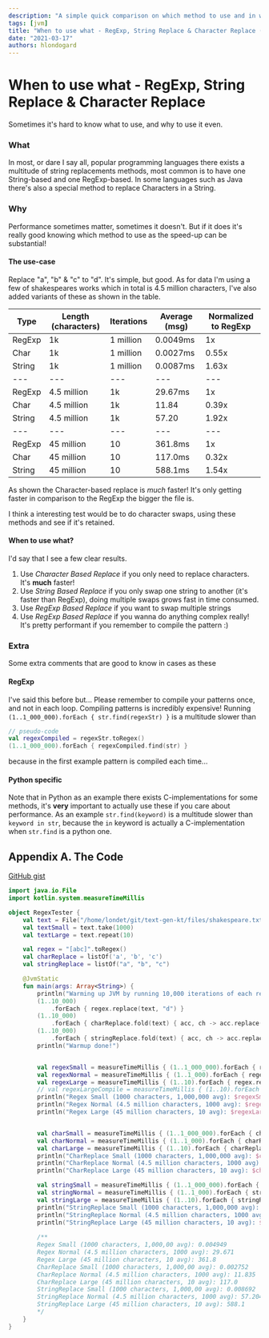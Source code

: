 ```yaml
---
description: "A simple quick comparison on which method to use and in what case when replacing characters or strings in strings."
tags: [jvm]
title: "When to use what - RegExp, String Replace & Character Replace (JVM/Kotlin)"
date: "2021-03-17"
authors: hlondogard
---
```


# When to use what - RegExp, String Replace & Character Replace
Sometimes it's hard to know what to use, and why to use it even. 
<!--truncate-->

### What
In most, or dare I say all, popular programming languages there exists a multitude of string replacements methods, most common is to have one String-based and one RegExp-based. In some languages such as Java there's also a special method to replace Characters in a String.

### Why
Performance sometimes matter, sometimes it doesn't. But if it does it's really good knowing which method to use as the speed-up can be substantial!

#### The use-case
Replace "a", "b" & "c" to "d". It's simple, but good.
As for data I'm using a few of shakespeares works which in total is 4.5 million characters, I've also added variants of these as shown in the table.

|Type|Length (characters)|Iterations|Average (msg)|Normalized to RegExp|
|---|---|---|---|---|
|RegExp|1k|1 million|0.0049ms|1x|
|Char|1k|1 million|0.0027ms|0.55x|
|String|1k|1 million|0.0087ms|1.63x|
|---|---|---|---|---|
|RegExp|4.5 million|1k|29.67ms|1x|
|Char|4.5 million|1k|11.84|0.39x|
|String|4.5 million|1k|57.20|1.92x|
|---|---|---|---|---|
|RegExp|45 million|10|361.8ms|1x|
|Char|45 million|10|117.0ms|0.32x|
|String|45 million|10|588.1ms|1.54x|

As shown the Character-based replace is _much_ faster! It's only getting faster in comparison to the RegExp the bigger the file is.

I think a interesting test would be to do character swaps, using these methods and see if it's retained.

#### When to use what?
I'd say that I see a few clear results.

1. Use _Character Based Replace_ if you only need to replace characters. It's **much** faster!
2. Use _String Based Replace_ if you only swap one string to another (it's faster than RegExp), doing multiple swaps grows fast in time consumed. 
3. Use _RegExp Based Replace_ if you want to swap multiple strings
4. Use _RegExp Based Replace_ if you wanna do anything complex really! It's pretty performant if you remember to compile the pattern :)

### Extra
Some extra comments that are good to know in cases as these

#### RegExp
I've said this before but...
Please remember to compile your patterns once, and not in each loop. Compiling patterns is incredibly expensive!
Running `(1..1_000_000).forEach { str.find(regexStr) }` is a multitude slower than 
```kotlin
// pseudo-code
val regexCompiled = regexStr.toRegex()
(1..1_000_000).forEach { regexCompiled.find(str) }
```
because in the first example pattern is compiled each time...

#### Python specific
Note that in Python as an example there exists C-implementations for some methods, it's **very** important to actually use these if you care about performance.
As an example `str.find(keyword)` is a multitude slower than `keyword in str`, because the `in` keyword is actually a C-implementation when `str.find` is a python one.

## Appendix A. The Code
[GitHub gist](https://gist.github.com/Lundez/ee6484422cc2fe5545fffa7eaa2635cc)
```kotlin
import java.io.File
import kotlin.system.measureTimeMillis

object RegexTester {
    val text = File("/home/londet/git/text-gen-kt/files/shakespeare.txt").readText()
    val textSmall = text.take(1000)
    val textLarge = text.repeat(10)

    val regex = "[abc]".toRegex()
    val charReplace = listOf('a', 'b', 'c')
    val stringReplace = listOf("a", "b", "c")

    @JvmStatic
    fun main(args: Array<String>) {
        println("Warming up JVM by running 10,000 iterations of each replacer on normal size.")
        (1..10_000)
            .forEach { regex.replace(text, "d") }
        (1..10_000)
            .forEach { charReplace.fold(text) { acc, ch -> acc.replace(ch, 'd') } }
        (1..10_000)
            .forEach { stringReplace.fold(text) { acc, ch -> acc.replace(ch, "d") } }
        println("Warmup done!")


        val regexSmall = measureTimeMillis { (1..1_000_000).forEach { regex.replace(textSmall, "d") } } / 1_000_000.0
        val regexNormal = measureTimeMillis { (1..1_000).forEach { regex.replace(text, "d") } } / 1000.0
        val regexLarge = measureTimeMillis { (1..10).forEach { regex.replace(textLarge, "d") } } / 10.0
        // val regexLargeCompile = measureTimeMillis { (1..10).forEach { textLarge.replace("[abc]", "d") } } / 10.0
        println("Regex Small (1000 characters, 1,000,000 avg): $regexSmall")
        println("Regex Normal (4.5 million characters, 1000 avg): $regexNormal")
        println("Regex Large (45 million characters, 10 avg): $regexLarge")


        val charSmall = measureTimeMillis { (1..1_000_000).forEach { charReplace.fold(textSmall) { acc, ch -> acc.replace(ch, 'd') } } } / 1_000_000.0
        val charNormal = measureTimeMillis { (1..1_000).forEach { charReplace.fold(text) { acc, ch -> acc.replace(ch, 'd') } } } / 1000.0
        val charLarge = measureTimeMillis { (1..10).forEach { charReplace.fold(textLarge) { acc, ch -> acc.replace(ch, 'd') } } } / 10.0
        println("CharReplace Small (1000 characters, 1,000,000 avg): $charSmall")
        println("CharReplace Normal (4.5 million characters, 1000 avg): $charNormal")
        println("CharReplace Large (45 million characters, 10 avg): $charLarge")

        val stringSmall = measureTimeMillis { (1..1_000_000).forEach { stringReplace.fold(textSmall) { acc, ch -> acc.replace(ch, "d") } } } / 1_000_000.0
        val stringNormal = measureTimeMillis { (1..1_000).forEach { stringReplace.fold(text) { acc, ch -> acc.replace(ch, "d") } } } / 1000.0
        val stringLarge = measureTimeMillis { (1..10).forEach { stringReplace.fold(textLarge) { acc, ch -> acc.replace(ch, "d") } } } / 10.0
        println("StringReplace Small (1000 characters, 1,000,000 avg): $stringSmall")
        println("StringReplace Normal (4.5 million characters, 1000 avg): $stringNormal")
        println("StringReplace Large (45 million characters, 10 avg): $stringLarge")
        
        /**
        Regex Small (1000 characters, 1,000,00 avg): 0.004949
        Regex Normal (4.5 million characters, 1000 avg): 29.671
        Regex Large (45 million characters, 10 avg): 361.8
        CharReplace Small (1000 characters, 1,000,00 avg): 0.002752
        CharReplace Normal (4.5 million characters, 1000 avg): 11.835
        CharReplace Large (45 million characters, 10 avg): 117.0
        StringReplace Small (1000 characters, 1,000,00 avg): 0.008692
        StringReplace Normal (4.5 million characters, 1000 avg): 57.204
        StringReplace Large (45 million characters, 10 avg): 588.1
        */
    }
}
```
